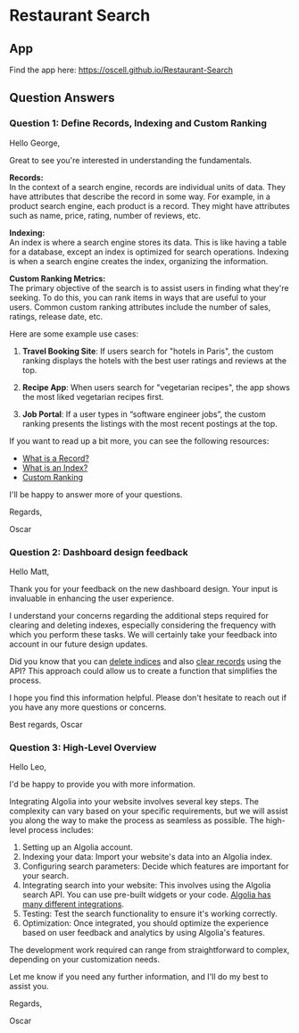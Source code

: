 # Restaurant Search

## App

Find the app here:
https://oscell.github.io/Restaurant-Search

## Question Answers

### Question 1: Define Records, Indexing and Custom Ranking

Hello George,

Great to see you're interested in understanding the fundamentals.

**Records:**  
In the context of a search engine, records are individual units of data. They have attributes that describe the record in some way. For example, in a product search engine, each product is a record. They might have attributes such as name, price, rating, number of reviews, etc.

**Indexing:**  
An index is where a search engine stores its data. This is like having a table for a database, except an index is optimized for search operations. Indexing is when a search engine creates the index, organizing the information.

**Custom Ranking Metrics:**  
The primary objective of the search is to assist users in finding what they're seeking. To do this, you can rank items in ways that are useful to your users. Common custom ranking attributes include the number of sales, ratings, release date, etc.

Here are some example use cases:

1. **Travel Booking Site**: If users search for "hotels in Paris", the custom ranking displays the hotels with the best user ratings and reviews at the top.

2. **Recipe App**: When users search for "vegetarian recipes", the app shows the most liked vegetarian recipes first.

3. **Job Portal**: If a user types in “software engineer jobs”, the custom ranking presents the listings with the most recent postings at the top.

If you want to read up a bit more, you can see the following resources:

- [What is a Record?](https://www.algolia.com/doc/guides/sending-and-managing-data/prepare-your-data/in-depth/what-is-in-a-record/)
- [What is an Index?](https://support.algolia.com/hc/en-us/articles/4406981910289-What-is-an-index-)
- [Custom Ranking](https://www.algolia.com/doc/guides/managing-results/must-do/custom-ranking/)

I'll be happy to answer more of your questions.

Regards,

Oscar

### Question 2: Dashboard design feedback

Hello Matt,

Thank you for your feedback on the new dashboard design. Your input is invaluable in enhancing the user experience.

I understand your concerns regarding the additional steps required for clearing and deleting indexes, especially considering the frequency with which you perform these tasks. We will certainly take your feedback into account in our future design updates.

Did you know that you can [delete indices](https://www.algolia.com/doc/guides/sending-and-managing-data/manage-indices-and-apps/manage-indices/how-to/delete-indices/#delete-indices-with-the-api) and also [clear records](https://www.algolia.com/doc/guides/sending-and-managing-data/manage-indices-and-apps/manage-indices/how-to/delete-indices/#clear-records-from-an-index-with-the-api) using the API? This approach could allow us to create a function that simplifies the process.

I hope you find this information helpful. Please don't hesitate to reach out if you have any more questions or concerns.

Best regards,
Oscar

### Question 3: High-Level Overview

Hello Leo,

I'd be happy to provide you with more information.

Integrating Algolia into your website involves several key steps. The complexity can vary based on your specific requirements, but we will assist you along the way to make the process as seamless as possible. The high-level process includes:

1. Setting up an Algolia account.
2. Indexing your data: Import your website's data into an Algolia index.
3. Configuring search parameters: Decide which features are important for your search.
4. Integrating search into your website: This involves using the Algolia search API. You can use pre-built widgets or your code. [Algolia has many different integrations](https://www.algolia.com/developers/).
5. Testing: Test the search functionality to ensure it's working correctly.
6. Optimization: Once integrated, you should optimize the experience based on user feedback and analytics by using Algolia's features.

The development work required can range from straightforward to complex, depending on your customization needs.

Let me know if you need any further information, and I'll do my best to assist you.

Regards,

Oscar
